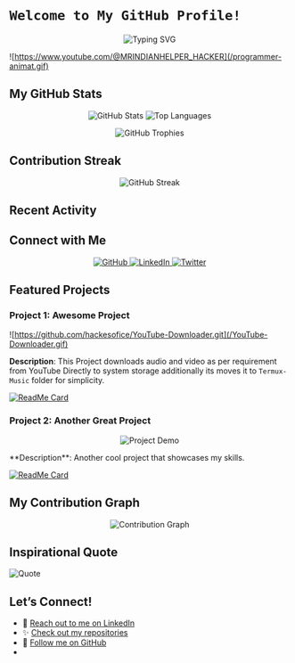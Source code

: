 # `Welcome to My GitHub Profile!`

<p align="center">
  <img src="https://readme-typing-svg.herokuapp.com?font=Fira+Code&pause=1000&color=36BCF7&width=435&lines=Welcome+to+My+GitHub+Profile!;I+am+hackesofice;A+Passionate+Developer+and+Open+Source+Enthusiast!" alt="Typing SVG" />
</p>

![https://www.youtube.com/@MRINDIANHELPER_HACKER](/programmer-animat.gif)

## My GitHub Stats

<p align="center">
  <img src="https://github-readme-stats.vercel.app/api?username=hackesofice&show_icons=true&theme=radical&hide_title=true" alt="GitHub Stats" />
  <img src="https://github-readme-stats.vercel.app/api/top-langs/?username=hackesofice&layout=compact&theme=radical" alt="Top Languages" />
</p>

<p align="center">
  <img src="https://github-profile-trophy.vercel.app/?username=hackesofice&theme=radical&margin-w=15" alt="GitHub Trophies" />
</p>

## Contribution Streak

<p align="center">
  <img src="https://github-readme-streak-stats.herokuapp.com/?user=hackesofice&theme=radical" alt="GitHub Streak" />
</p>

## Recent Activity

<!--START_SECTION:activity-->
<!--END_SECTION:activity-->

## Connect with Me

<p align="center">
  <a href="https://github.com/hackesofice">
    <img src="https://img.shields.io/badge/GitHub-100000?style=for-the-badge&logo=github&logoColor=white" alt="GitHub">
  </a>
  <a href="https://linkedin.com/in/hackesofice">
    <img src="https://img.shields.io/badge/LinkedIn-0077B5?style=for-the-badge&logo=linkedin&logoColor=white" alt="LinkedIn">
  </a>
  <a href="https://twitter.com/hackesofice">
    <img src="https://img.shields.io/badge/Twitter-1DA1F2?style=for-the-badge&logo=twitter&logoColor=white" alt="Twitter">
  </a>
</p>

## Featured Projects

### Project 1: Awesome Project
![https://github.com/hackesofice/YouTube-Downloader.git](/YouTube-Downloader.gif)

**Description**: This Project downloads audio and video as per requirement from YouTube Directly to system storage additionally its moves it to `Termux-Music` folder for simplicity.

[![ReadMe Card](https://github-readme-stats.vercel.app/api/pin/?username=hackesofice&repo=awesome-project&theme=radical)](https://github.com/hackesofice/awesome-project)

### Project 2: Another Great Project
<p align="center">
  <img src="https://media.giphy.com/media/YOUR-GIF-ID/giphy.gif" alt="Project Demo" width="500" height="300" />
</p>
**Description**: Another cool project that showcases my skills.

[![ReadMe Card](https://github-readme-stats.vercel.app/api/pin/?username=hackesofice&repo=another-great-project&theme=radical)](https://github.com/hackesofice/another-great-project)

## My Contribution Graph

<p align="center">
  <img src="https://activity-graph.herokuapp.com/graph?username=hackesofice&theme=dracula" alt="Contribution Graph" />
</p>

## Inspirational Quote

![Quote](https://quotes-github-readme.vercel.app/api?type=horizontal&theme=radical)

## Let’s Connect!

- 💬 [Reach out to me on LinkedIn](https://linkedin.com/in/hackesofice)
- ✨ [Check out my repositories](https://github.com/hackesofice?tab=repositories)
- 🎉 [Follow me on GitHub](https://github.com/hackesofice)
- 
